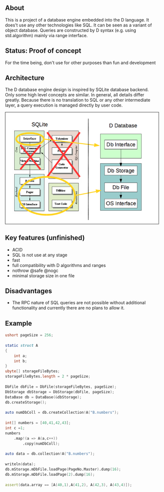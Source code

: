 ## About

This is a project of a database engine embedded into the D language. It does't use any other technologies like SQL. It can be seen as a variant of object database. Queries are constructed by D syntax (e.g. using  std.algorithm) mainly via range interface. 

## Status: Proof of concept

For the time being, don't use for other purposes than fun and development

## Architecture

The D database engine design is inspired by SQLite database backend. 
Only some high level concepts are similar. In general, all details differ greatly.
Because there is no translation to SQL or any other intermediate layer, a query execution is managed directly by user code. 

![Architecture](arch.png)

## Key features (unfinished)

* ACID
* SQL is not use at any stage
* fast
* full compatibility with D algorithms and ranges
* nothrow @safe @nogc
* minimal storage size in one file

## Disadvantages
* The RPC nature of SQL queries are not possible without additional functionality and currently there are no plans to allow it.

## Example
```d
ushort pageSize = 256;

static struct A
{
	int a;
	int b;
}
ubyte[] storageFileBytes;
storageFileBytes.length = 2 * pageSize;

DbFile dbFile = DbFile(storageFileBytes, pageSize);
DbStorage dbStorage = DbStorage(dbFile, pageSize);
DataBase db = DataBase(&dbStorage);
db.createStorage();

auto numDbColl = db.createCollection!A("B.numbers");

int[] numbers = [40,41,42,43];
int c =1;
numbers
	.map!(a => A(a,c++))
		.copy(numDbColl);

auto data = db.collection!A("B.numbers");

writeln(data);
db.mStorage.mDbFile.loadPage(PageNo.Master).dump(16);
db.mStorage.mDbFile.loadPage(2).dump(16);

assert(data.array == [A(40,1),A(41,2), A(42,3), A(43,4)]);
```